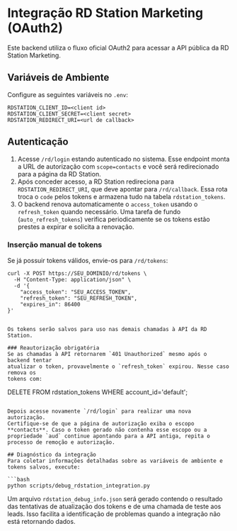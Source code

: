 # Integração RD Station Marketing (OAuth2)

Este backend utiliza o fluxo oficial OAuth2 para acessar a API pública da RD Station Marketing.

## Variáveis de Ambiente
Configure as seguintes variáveis no `.env`:

```
RDSTATION_CLIENT_ID=<client id>
RDSTATION_CLIENT_SECRET=<client secret>
RDSTATION_REDIRECT_URI=<url de callback>
```

## Autenticação
1. Acesse `/rd/login` estando autenticado no sistema. Esse endpoint monta a URL de autorização com `scope=contacts` e você será redirecionado para a página da RD Station.
2. Após conceder acesso, a RD Station redireciona para `RDSTATION_REDIRECT_URI`, que deve apontar para `/rd/callback`. Essa rota troca o `code` pelos tokens e armazena tudo na tabela `rdstation_tokens`.
3. O backend renova automaticamente o `access_token` usando o `refresh_token` quando necessário.
   Uma tarefa de fundo (`auto_refresh_tokens`) verifica periodicamente se os
   tokens estão prestes a expirar e solicita a renovação.

### Inserção manual de tokens
Se já possuir tokens válidos, envie-os para `/rd/tokens`:

```
curl -X POST https://SEU_DOMINIO/rd/tokens \
  -H "Content-Type: application/json" \
  -d '{
    "access_token": "SEU_ACCESS_TOKEN",
    "refresh_token": "SEU_REFRESH_TOKEN",
    "expires_in": 86400
}'


Os tokens serão salvos para uso nas demais chamadas à API da RD Station.

### Reautorização obrigatória
Se as chamadas à API retornarem `401 Unauthorized` mesmo após o backend tentar
atualizar o token, provavelmente o `refresh_token` expirou. Nesse caso remova os
tokens com:

```
DELETE FROM rdstation_tokens WHERE account_id='default';
```

Depois acesse novamente `/rd/login` para realizar uma nova autorização.
Certifique-se de que a página de autorização exiba o escopo **contacts**. Caso o token gerado não contenha esse escopo ou a propriedade `aud` continue apontando para a API antiga, repita o processo de remoção e autorização.

## Diagnóstico da integração
Para coletar informações detalhadas sobre as variáveis de ambiente e tokens salvos, execute:

```bash
python scripts/debug_rdstation_integration.py
```

Um arquivo `rdstation_debug_info.json` será gerado contendo o resultado das tentativas de atualização dos tokens e de uma chamada de teste aos leads. Isso facilita a identificação de problemas quando a integração não está retornando dados.
